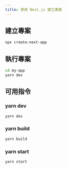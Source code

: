 ```yaml
---
title: 使用 Next.js 建立專案
---
```


## 建立專案

```sh
npx create-next-app
```

## 執行專案

```sh
cd my-app
yarn dev
```

## 可用指令

### yarn dev

```sh
yarn dev
```

### yarn build

```sh
yarn build
```

### yarn start

```sh
yarn start
```
